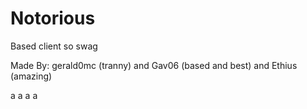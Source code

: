 # Notorious
Based client so swag

Made By: gerald0mc (tranny) and Gav06 (based and best) and Ethius (amazing)

a
a
a
a
